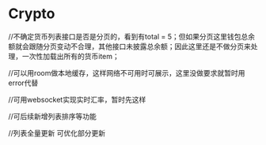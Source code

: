 # Crypto

//不确定货币列表接口是否是分页的，看到有total = 5；但如果分页这里钱包总余额就会跟随分页变动不合理，其他接口未披露总余额；因此这里还是不做分页来处理，一次性加载出所有的货币item；

//可以用room做本地缓存，这样网络不可用时可展示，这里没做要求就暂时用error代替

//可用websocket实现实时汇率，暂时先这样

//可后续新增列表排序等功能

//列表全量更新 可优化部分更新
